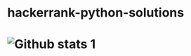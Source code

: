 # hackerrank-python-solutions
# ![Github stats 1](https://github-readme-stats.vercel.app/api?username=turkanbasut&show_icons=true&theme=gradient) 
